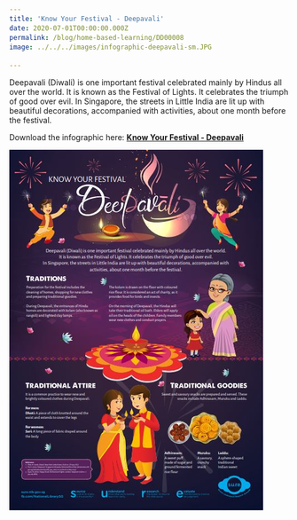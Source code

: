 ```yaml
---
title: 'Know Your Festival - Deepavali'
date: 2020-07-01T00:00:00.000Z
permalink: /blog/home-based-learning/DD00008
image: ../../../images/infographic-deepavali-sm.JPG

---
```



Deepavali (Diwali) is one important festival celebrated mainly by Hindus all over the world. It is known as the Festival of Lights. It celebrates the triumph of good over evil. In Singapore, the streets in Little India are lit up with beautiful decorations, accompanied with activities, about one month before the festival.



Download the infographic here: **[Know Your Festival - Deepavali](/infographic/2_Deepavali%20Infographic%202020.pdf)**

![](../../../images/infographic-deepavali-sm.JPG)



